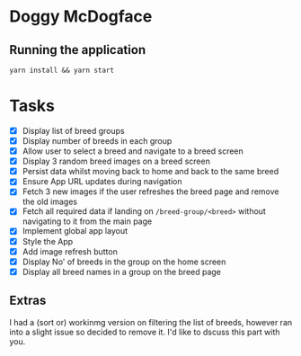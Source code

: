 # Doggy McDogface

## Running the application

```
yarn install && yarn start
```

# Tasks

- [x] Display list of breed groups
- [x] Display number of breeds in each group
- [x] Allow user to select a breed and navigate to a breed screen
- [x] Display 3 random breed images on a breed screen
- [x] Persist data whilst moving back to home and back to the same breed
- [x] Ensure App URL updates during navigation
- [x] Fetch 3 new images if the user refreshes the breed page and remove the old images
- [x] Fetch all required data if landing on `/breed-group/<breed>` without navigating to it from the main page
- [x] Implement global app layout
- [x] Style the App
- [x] Add image refresh button
- [x] Display No' of breeds in the group on the home screen
- [x] Display all breed names in a group on the breed page

## Extras

I had a (sort or) workinmg version on filtering the list of breeds, however ran into a slight issue so decided to remove it. I'd like to dscuss this part with you.
